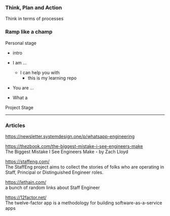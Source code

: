 ### Think, Plan and Action
Think in terms of processes

### Ramp like a champ

Personal stage
* intro
* I am ...
    - I can help you with
        + this is my learning repo

* You are ...
* What a

Project Stage

---

### Articles

https://newsletter.systemdesign.one/p/whatsapp-engineering


https://thezbook.com/the-biggest-mistake-i-see-engineers-make
<br>
The Biggest Mistake I See Engineers Make - by Zach Lloyd


https://staffeng.com/
<br>
The StaffEng project aims to collect the stories of folks who are operating in Staff,
Principal or Distinguished Engineer roles.


https://lethain.com/
<br>
a bunch of random links about Staff Engineer


https://12factor.net/
<br>
The twelve-factor app is a methodology for building software-as-a-service apps
